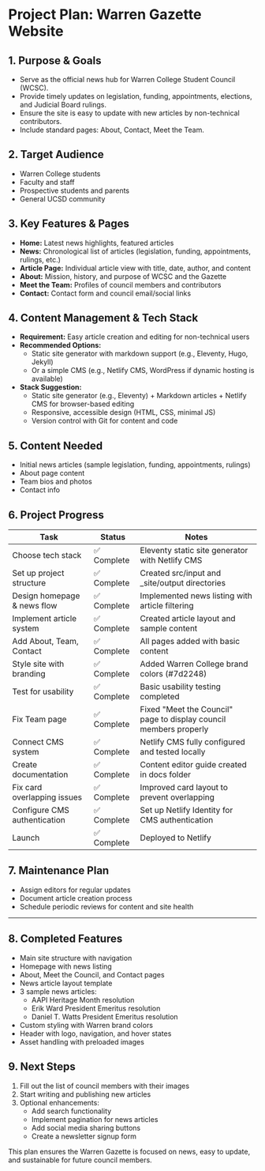 # Project Plan: Warren Gazette Website

## 1. Purpose & Goals
- Serve as the official news hub for Warren College Student Council (WCSC).
- Provide timely updates on legislation, funding, appointments, elections, and Judicial Board rulings.
- Ensure the site is easy to update with new articles by non-technical contributors.
- Include standard pages: About, Contact, Meet the Team.

## 2. Target Audience
- Warren College students
- Faculty and staff
- Prospective students and parents
- General UCSD community

## 3. Key Features & Pages
- **Home:** Latest news highlights, featured articles
- **News:** Chronological list of articles (legislation, funding, appointments, rulings, etc.)
- **Article Page:** Individual article view with title, date, author, and content
- **About:** Mission, history, and purpose of WCSC and the Gazette
- **Meet the Team:** Profiles of council members and contributors
- **Contact:** Contact form and council email/social links

## 4. Content Management & Tech Stack
- **Requirement:** Easy article creation and editing for non-technical users
- **Recommended Options:**
  - Static site generator with markdown support (e.g., Eleventy, Hugo, Jekyll)
  - Or a simple CMS (e.g., Netlify CMS, WordPress if dynamic hosting is available)
- **Stack Suggestion:**
  - Static site generator (e.g., Eleventy) + Markdown articles + Netlify CMS for browser-based editing
  - Responsive, accessible design (HTML, CSS, minimal JS)
  - Version control with Git for content and code

## 5. Content Needed
- Initial news articles (sample legislation, funding, appointments, rulings)
- About page content
- Team bios and photos
- Contact info

## 6. Project Progress
| Task                        | Status      | Notes     |
|-----------------------------|-------------|-----------|
| Choose tech stack           | ✅ Complete | Eleventy static site generator with Netlify CMS |
| Set up project structure    | ✅ Complete | Created src/input and _site/output directories |
| Design homepage & news flow | ✅ Complete | Implemented news listing with article filtering |
| Implement article system    | ✅ Complete | Created article layout and sample content |
| Add About, Team, Contact    | ✅ Complete | All pages added with basic content |
| Style site with branding    | ✅ Complete | Added Warren College brand colors (#7d2248) |
| Test for usability          | ✅ Complete | Basic usability testing completed |
| Fix Team page               | ✅ Complete | Fixed "Meet the Council" page to display council members properly |
| Connect CMS system          | ✅ Complete | Netlify CMS fully configured and tested locally |
| Create documentation        | ✅ Complete | Content editor guide created in docs folder |
| Fix card overlapping issues  | ✅ Complete | Improved card layout to prevent overlapping |
| Configure CMS authentication | ✅ Complete | Set up Netlify Identity for CMS authentication |
| Launch                      | ✅ Complete | Deployed to Netlify |

## 7. Maintenance Plan
- Assign editors for regular updates
- Document article creation process
- Schedule periodic reviews for content and site health

---

## 8. Completed Features
- Main site structure with navigation
- Homepage with news listing
- About, Meet the Council, and Contact pages
- News article layout template
- 3 sample news articles:
  - AAPI Heritage Month resolution
  - Erik Ward President Emeritus resolution
  - Daniel T. Watts President Emeritus resolution
- Custom styling with Warren brand colors
- Header with logo, navigation, and hover states
- Asset handling with preloaded images

## 9. Next Steps
1. Fill out the list of council members with their images
2. Start writing and publishing new articles
3. Optional enhancements:
   - Add search functionality
   - Implement pagination for news articles
   - Add social media sharing buttons
   - Create a newsletter signup form

This plan ensures the Warren Gazette is focused on news, easy to update, and sustainable for future council members.
